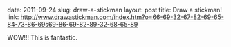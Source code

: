 date: 2011-09-24
slug: draw-a-stickman
layout: post
title: Draw a stickman!
link: http://www.drawastickman.com/index.htm?o=66-69-32-67-82-69-65-84-73-86-69s69-86-69-82-89-32-68-65-89


<p>WOW!!! This is fantastic.</p>
